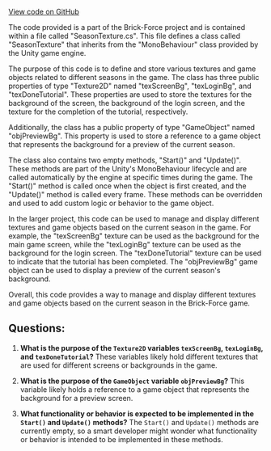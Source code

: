 [View code on GitHub](https://github.com/TieHaxJan/Brick-Force/Assembly-CSharp\SeasonTexture.cs)

The code provided is a part of the Brick-Force project and is contained within a file called "SeasonTexture.cs". This file defines a class called "SeasonTexture" that inherits from the "MonoBehaviour" class provided by the Unity game engine.

The purpose of this code is to define and store various textures and game objects related to different seasons in the game. The class has three public properties of type "Texture2D" named "texScreenBg", "texLoginBg", and "texDoneTutorial". These properties are used to store the textures for the background of the screen, the background of the login screen, and the texture for the completion of the tutorial, respectively.

Additionally, the class has a public property of type "GameObject" named "objPreviewBg". This property is used to store a reference to a game object that represents the background for a preview of the current season.

The class also contains two empty methods, "Start()" and "Update()". These methods are part of the Unity's MonoBehaviour lifecycle and are called automatically by the engine at specific times during the game. The "Start()" method is called once when the object is first created, and the "Update()" method is called every frame. These methods can be overridden and used to add custom logic or behavior to the game object.

In the larger project, this code can be used to manage and display different textures and game objects based on the current season in the game. For example, the "texScreenBg" texture can be used as the background for the main game screen, while the "texLoginBg" texture can be used as the background for the login screen. The "texDoneTutorial" texture can be used to indicate that the tutorial has been completed. The "objPreviewBg" game object can be used to display a preview of the current season's background.

Overall, this code provides a way to manage and display different textures and game objects based on the current season in the Brick-Force game.
## Questions: 
 1. **What is the purpose of the `Texture2D` variables `texScreenBg`, `texLoginBg`, and `texDoneTutorial`?**
   These variables likely hold different textures that are used for different screens or backgrounds in the game.

2. **What is the purpose of the `GameObject` variable `objPreviewBg`?**
   This variable likely holds a reference to a game object that represents the background for a preview screen.

3. **What functionality or behavior is expected to be implemented in the `Start()` and `Update()` methods?**
   The `Start()` and `Update()` methods are currently empty, so a smart developer might wonder what functionality or behavior is intended to be implemented in these methods.